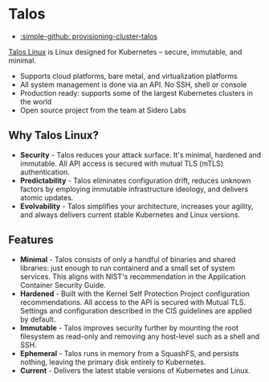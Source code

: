 # Talos

- [:simple-github: provisioning-cluster-talos](https://github.com/cloudkoffer/provisioning-cluster-talos)

[Talos Linux](https://www.talos.dev) is Linux designed for Kubernetes – secure, immutable, and minimal.

- Supports cloud platforms, bare metal, and virtualization platforms
- All system management is done via an API. No SSH, shell or console
- Production ready: supports some of the largest Kubernetes clusters in the world
- Open source project from the team at Sidero Labs

## Why Talos Linux?

- **Security** - Talos reduces your attack surface. It's minimal, hardened and immutable. All API access is secured with mutual TLS (mTLS) authentication.
- **Predictability** - Talos eliminates configuration drift, reduces unknown factors by employing immutable infrastructure ideology, and delivers atomic updates.
- **Evolvability** - Talos simplifies your architecture, increases your agility, and always delivers current stable Kubernetes and Linux versions.

## Features

- **Minimal** - Talos consists of only a handful of binaries and shared libraries: just enough to run containerd and a small set of system services. This aligns with NIST's recommendation in the Application Container Security Guide.
- **Hardened** - Built with the Kernel Self Protection Project configuration recommendations. All access to the API is secured with Mutual TLS. Settings and configuration described in the CIS guidelines are applied by default.
- **Immutable** - Talos improves security further by mounting the root filesystem as read-only and removing any host-level such as a shell and SSH.
- **Ephemeral** - Talos runs in memory from a SquashFS, and persists nothing, leaving the primary disk entirely to Kubernetes.
- **Current** - Delivers the latest stable versions of Kubernetes and Linux.
